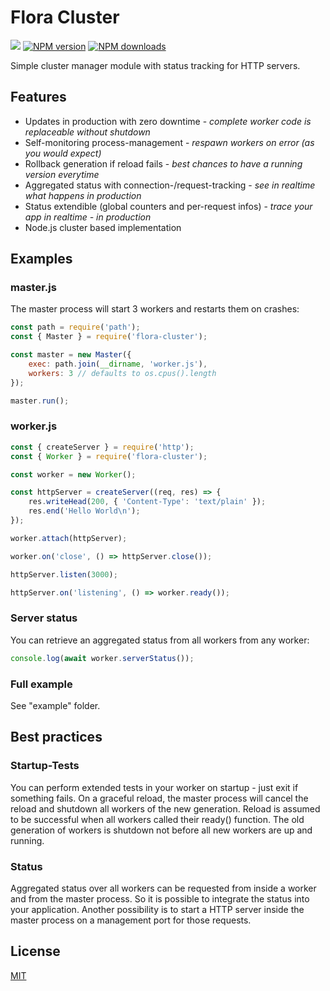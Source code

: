 # Flora Cluster

![](https://github.com/godmodelabs/flora-cluster/workflows/ci/badge.svg)
[![NPM version](https://img.shields.io/npm/v/flora-cluster.svg?style=flat)](https://www.npmjs.com/package/flora-cluster)
[![NPM downloads](https://img.shields.io/npm/dm/flora-cluster.svg?style=flat)](https://www.npmjs.com/package/flora-cluster)

Simple cluster manager module with status tracking for HTTP servers.

## Features

- Updates in production with zero downtime - *complete worker code is replaceable without shutdown*
- Self-monitoring process-management - *respawn workers on error (as you would expect)*
- Rollback generation if reload fails - *best chances to have a running version everytime*
- Aggregated status with connection-/request-tracking - *see in realtime what happens in production*
- Status extendible (global counters and per-request infos) - *trace your app in realtime - in production*
- Node.js cluster based implementation

## Examples

### master.js

The master process will start 3 workers and restarts them on crashes:

```js
const path = require('path');
const { Master } = require('flora-cluster');

const master = new Master({
    exec: path.join(__dirname, 'worker.js'),
    workers: 3 // defaults to os.cpus().length
});

master.run();
```

### worker.js

```js
const { createServer } = require('http');
const { Worker } = require('flora-cluster');

const worker = new Worker();

const httpServer = createServer((req, res) => {
    res.writeHead(200, { 'Content-Type': 'text/plain' });
    res.end('Hello World\n');
});

worker.attach(httpServer);

worker.on('close', () => httpServer.close());

httpServer.listen(3000);

httpServer.on('listening', () => worker.ready());
```

### Server status

You can retrieve an aggregated status from all workers from any worker:

```js
console.log(await worker.serverStatus());
```

### Full example

See "example" folder.

## Best practices

### Startup-Tests

You can perform extended tests in your worker on startup - just exit if something fails. On a graceful
reload, the master process will cancel the reload and shutdown all workers of the new generation.
Reload is assumed to be successful when all workers called their ready() function. The old generation
of workers is shutdown not before all new workers are up and running.

### Status

Aggregated status over all workers can be requested from inside a worker and from the master process.
So it is possible to integrate the status into your application. Another possibility is to start a
HTTP server inside the master process on a management port for those requests.

## License

[MIT](LICENSE)
